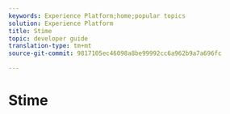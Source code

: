 ```yaml
---
keywords: Experience Platform;home;popular topics
solution: Experience Platform
title: Stime
topic: developer guide
translation-type: tm+mt
source-git-commit: 9817105ec46098a8be99992cc6a962b9a7a696fc

---
```



# Stime
